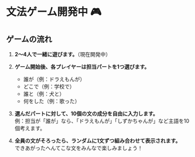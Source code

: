 # 文法ゲーム開発中 🎮

## ゲームの流れ

1. **2〜4人で一緒に遊びます。**（現在開発中）

2. **ゲーム開始後、各プレイヤーは担当パートを1つ選びます。**
   - 誰が（例：ドラえもんが）
   - どこで（例：学校で）
   - 誰と（例：犬と）
   - 何をした（例：歌った）

3. **選んだパートに対して、10個の文の成分を自由に入力します。**  
   例：担当が「誰が」なら、「ドラえもんが」「しずかちゃんが」など主語を10個考えます。

4. **全員の文がそろったら、ランダムに1文ずつ組み合わせて表示されます。**  
   できあがったへんてこな文をみんなで楽しみましょう！
